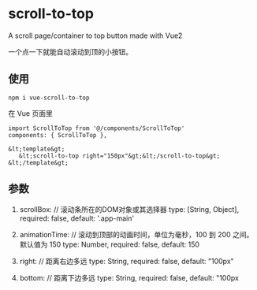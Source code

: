 # scroll-to-top
A scroll page/container to top button made with Vue2

一个点一下就能自动滚动到顶的小按钮。


## 使用

```
npm i vue-scroll-to-top
```

在 Vue 页面里

```
import ScrollToTop from '@/components/ScrollToTop'
components: { ScrollToTop },

&lt;template&gt;
   &lt;scroll-to-top right="150px"&gt;&lt;/scroll-to-top&gt;
&lt;/template&gt;
```

## 参数

1. scrollBox: // 滚动条所在的DOM对象或其选择器
    type: [String, Object],
    required: false,
    default: '.app-main'</pre>
    
2. animationTime: // 滚动到顶部的动画时间，单位为毫秒，100 到 200 之间。默认值为 150
    type: Number,
    required: false,
    default: 150</pre>
    
3. right: // 距离右边多远
    type: String,
    required: false,
    default: "100px"</pre>
    
4. bottom: // 距离下边多远
    type: String,
    required: false,
    default: "100px</pre>
    
